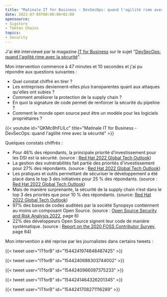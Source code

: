 ```yaml
---
title: "Matinale IT for Business - DevSecOps: quand l'agilité rime avec la sécurité"
date: 2022-07-05T00:00:00+02:00
opensource:
- Sigstore
- Tekton Chains
topics:
- Security
---
```


J'ai été interviewé par le magazine [IT for Business](https://www.itforbusiness.fr/) sur le sujet "[DevSecOps: quand l'agilité rime avec la sécurité](https://www.itforbusinesslesmatinales.fr/?matinale=05-juillet-2022)".

Mon intervention commence à 47 minutes et 10 secondes et j'ai pu répondre aux questions suivantes :

* Quel constat chiffré en tirer ?
* Les entreprises deviennent-elles plus transparentes quant aux attaques qu'elles ont subies ?
* Comment améliorer la protection de la supply chain ?
* En quoi la signature de code permet de renforcer la sécurité du pipeline ?
* Comment le monde open source peut être un modèle pour les logiciels propriétaires ?

{{< youtube id="QKMc8hFLILc" title="Matinale IT for Business - DevSecOps: quand l'agilité rime avec la sécurité" >}}

Quelques constats chiffrés :

* Pour 46% des répondants, la principale priorité d’investissement pour les DSI est la sécurité. (source : [Red Hat 2022 Global Tech Outlook](https://www.redhat.com/fr/global-tech-outlook-report/2022))
* La gestion des vulnérabilités fait partie des priorités d'investissement pour 27% des répondants. (source : [Red Hat 2022 Global Tech Outlook](https://www.redhat.com/fr/global-tech-outlook-report/2022))
* Les pratiques et outils permettant de sécuriser le développement a été placé dans le top 3 des initiatives pour 25 % des répondants. (source : [Red Hat 2022 Global Tech Outlook](https://www.redhat.com/fr/global-tech-outlook-report/2022))
* Mais de manière surprenante, la sécurité de la supply chain n’est dans le top 3 des priorités que pour 10 % des répondants. (source: [Red Hat 2022 Global Tech Outlook](https://www.redhat.com/fr/global-tech-outlook-report/2022))
* 97% des bases de codes auditées par la société Synopsys contiennent au moins un composant Open Source. (source : [Open Source Security and Risk Analysis 2022](https://www.synopsys.com/content/dam/synopsys/sig-assets/reports/rep-ossra-2022.pdf), page 6)
* 22% des développeurs Open Source signent leur code de manière systématique. (source : [Report on the 2020 FOSS Contributor Survey](https://8112310.fs1.hubspotusercontent-na1.net/hubfs/8112310/2020FOSSContributorSurveyReport_121020.pdf), page 64)

Mon intervention a été reprise par les journalistes dans certains tweets :

{{< tweet user="ITforB" id="1544241974848487425" >}}

{{< tweet user="ITforB" id="1544240686303744002" >}}

{{< tweet user="ITforB" id="1544240966097375233" >}}

{{< tweet user="ITforB" id="1544241464326201345" >}}

{{< tweet user="ITforB" id="1544241708271116289" >}}
